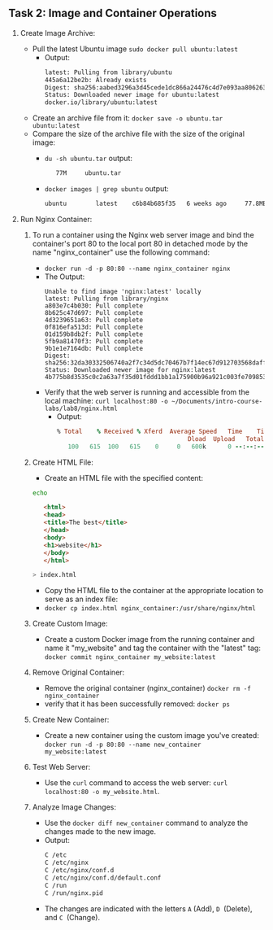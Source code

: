 ## Task 2: Image and Container Operations

1. Create Image Archive:
   - Pull the latest Ubuntu image `sudo docker pull ubuntu:latest`
        - Output: 
            ```bash 
            latest: Pulling from library/ubuntu
            445a6a12be2b: Already exists 
            Digest: sha256:aabed3296a3d45cede1dc866a24476c4d7e093aa806263c27ddaadbdce3c1054
            Status: Downloaded newer image for ubuntu:latest
            docker.io/library/ubuntu:latest
            ```
   - Create an archive file from it: `docker save -o ubuntu.tar ubuntu:latest`
   - Compare the size of the archive file with the size of the original image:
       - `du -sh ubuntu.tar`  output: 

         ```bash
            77M     ubuntu.tar
         ```

      - `docker images | grep ubuntu`  output:

         ```bash
         ubuntu        latest    c6b84b685f35   6 weeks ago     77.8MB
         ```
   
2. Run Nginx Container:
   1. To run a container using the Nginx web server image and bind the container's port 80 to the local port 80 in detached mode by the  name  "nginx_container" use the following command: 
      - `docker run -d -p 80:80 --name nginx_container nginx`
      - The Output: 
         ```shell
         Unable to find image 'nginx:latest' locally
         latest: Pulling from library/nginx
         a803e7c4b030: Pull complete 
         8b625c47d697: Pull complete 
         4d3239651a63: Pull complete 
         0f816efa513d: Pull complete 
         01d159b8db2f: Pull complete 
         5fb9a81470f3: Pull complete 
         9b1e1e7164db: Pull complete 
         Digest: sha256:32da30332506740a2f7c34d5dc70467b7f14ec67d912703568daff790ab3f755
         Status: Downloaded newer image for nginx:latest
         4b775b8d3535c0c2a63a7f35d01fddd1bb1a175900b96a921c003fe709853ebf
         ```
      - Verify that the web server is running and accessible from the local machine: `curl localhost:80 -o ~/Documents/intro-course-labs/lab8/nginx.html` 
         - Output:
            ```ruby
            % Total    % Received % Xferd  Average Speed   Time    Time     Time  Current
                                                Dload  Upload   Total   Spent    Left  Speed
               100   615  100   615    0     0   600k      0 --:--:-- --:--:-- --:--:--  600k
            ```

   3. Create HTML File:
      - Create an HTML file with the specified content:
      ```bash
      echo 
      ```
      ```html
         <html>
         <head>
         <title>The best</title>
         </head>
         <body>
         <h1>website</h1>
         </body>
         </html>
      ```
         ```bash
         > index.html
         ```

      - Copy the HTML file to the container at the appropriate location to serve as an index file: 
      - `docker cp index.html nginx_container:/usr/share/nginx/html`

   4. Create Custom Image:
      - Create a custom Docker image from the running container and name it "my_website" and tag the container with the "latest" tag: `docker commit nginx_container my_website:latest`


   5. Remove Original Container:
      - Remove the original container (nginx_container) `docker rm -f nginx_container`
      - verify that it has been successfully removed: `docker ps` 

   6. Create New Container:
      - Create a new container using the custom image you've created: `docker run -d -p 80:80 --name new_container my_website:latest`

   7. Test Web Server:
      - Use the `curl` command to access the web server: `curl localhost:80 -o my_website.html`.

   8. Analyze Image Changes:
      - Use the `docker diff new_container` command to analyze the changes made to the new image.
      - Output: 
         ```bash
         C /etc
         C /etc/nginx
         C /etc/nginx/conf.d
         C /etc/nginx/conf.d/default.conf
         C /run
         C /run/nginx.pid
         ```
      - The changes are indicated with the letters `A` (Add), `D `(Delete), and `C `(Change).